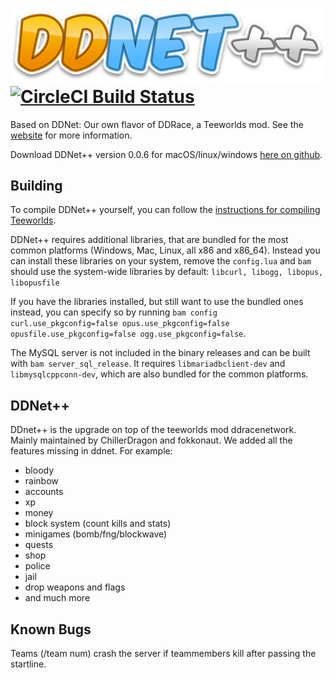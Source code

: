 [![DDNet++](./data/ddnetpp.svg)](./data/ddnetpp.svg)
[![CircleCI Build Status](https://circleci.com/gh/DDNetPP/DDNetPP/tree/master.png)](https://circleci.com/gh/DDNetPP/DDNetPP)
================================

Based on DDNet: Our own flavor of DDRace, a Teeworlds mod. See the [website](http://ddnet.tw) for more information.

Download DDNet++ version 0.0.6 for macOS/linux/windows [here on github](https://github.com/DDNetPP/DDNetPP/releases/tag/v.0.0.6).

Building
--------

To compile DDNet++ yourself, you can follow the [instructions for compiling Teeworlds](https://www.teeworlds.com/?page=docs&wiki=compiling_everything).

DDNet++ requires additional libraries, that are bundled for the most common platforms (Windows, Mac, Linux, all x86 and x86_64). Instead you can install these libraries on your system, remove the `config.lua` and `bam` should use the system-wide libraries by default: `libcurl, libogg, libopus, libopusfile`

If you have the libraries installed, but still want to use the bundled ones instead, you can specify so by running `bam config curl.use_pkgconfig=false opus.use_pkgconfig=false opusfile.use_pkgconfig=false ogg.use_pkgconfig=false`.

The MySQL server is not included in the binary releases and can be built with `bam server_sql_release`. It requires `libmariadbclient-dev` and `libmysqlcppconn-dev`, which are also bundled for the common platforms.

DDNet++
--------

DDnet++ is the upgrade on top of the teeworlds mod ddracenetwork.
Mainly maintained by ChillerDragon and fokkonaut.
We added all the features missing in ddnet. For example:
- bloody
- rainbow
- accounts
- xp
- money
- block system (count kills and stats)
- minigames (bomb/fng/blockwave)
- quests
- shop
- police
- jail
- drop weapons and flags
- and much more

Known Bugs
----------

Teams (/team num) crash the server if teammembers kill after passing the startline.
